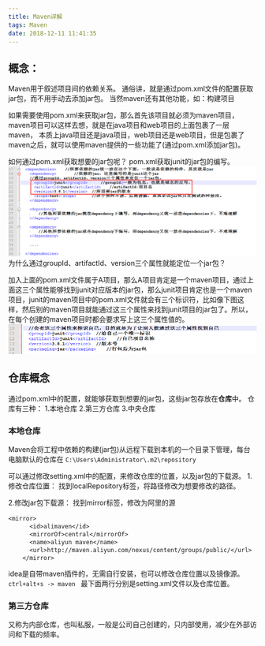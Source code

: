 ```yaml
---
title: Maven详解
tags: Maven
date: 2018-12-11 11:41:35
---
```


## 概念：
Maven用于叙述项目间的依赖关系。
通俗讲，就是通过pom.xml文件的配置获取jar包，而不用手动去添加jar包。
当然maven还有其他功能，如：构建项目

如果需要使用pom.xml来获取jar包，那么首先该项目就必须为maven项目，maven项目可以这样去想，就是在java项目和web项目的上面包裹了一层maven，
本质上java项目还是java项目，web项目还是web项目，但是包裹了maven之后，就可以使用maven提供的一些功能了(通过pom.xml添加jar包)。

如何通过pom.xml获取想要的jar包呢？
pom.xml获取junit的jar包的编写。
![](Maven详解/1.png)
为什么通过groupId、artifactId、version三个属性就能定位一个jar包？

加入上面的pom.xml文件属于A项目，那么A项目肯定是一个maven项目，通过上面这三个属性能够找到junit对应版本的jar包，那么junit项目肯定也是一个maven项目，junit的maven项目中的pom.xml文件就会有三个标识符，比如像下图这样，然后别的maven项目就能通过这三个属性来找到junit项目的jar包了。所以，在每个创建的maven项目时都会要求写上这三个属性值的。
![](Maven详解/2.png)

## 仓库概念
通过pom.xml中的配置，就能够获取到想要的jar包，这些jar包存放在**仓库**中。
仓库有三种：
1.本地仓库
2.第三方仓库
3.中央仓库

### 本地仓库
Maven会将工程中依赖的构建(jar包)从远程下载到本机的一个目录下管理，每台电脑默认的仓库在
`C:\Users\Administrator\.m2\repository`

可以通过修改setting.xml中的配置，来修改仓库的位置，以及jar包的下载源。
1.修改仓库位置：
找到localRepository标签，将路径修改为想要修改的路径。

2.修改jar包下载源：
找到mirror标签，修改为阿里的源
```
<mirror>
	  <id>alimaven</id>
	  <mirrorOf>central</mirrorOf>
	  <name>aliyun maven</name>
	  <url>http://maven.aliyun.com/nexus/content/groups/public/</url>
	</mirror>
```

idea是自带maven插件的，无需自行安装，也可以修改仓库位置以及镜像源。
`ctrl+alt+s -> maven `
最下面两行分别是setting.xml文件以及仓库位置。

### 第三方仓库
又称为内部仓库，也叫私服，一般是公司自己创建的，只内部使用，减少在外部访问和下载的频率。

